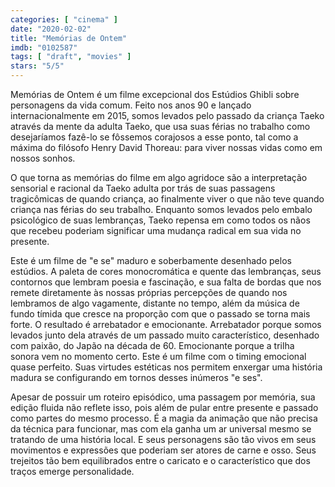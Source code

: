 ```yaml
---
categories: [ "cinema" ]
date: "2020-02-02"
title: "Memórias de Ontem"
imdb: "0102587"
tags: [ "draft", "movies" ]
stars: "5/5"
---
```

Memórias de Ontem é um filme excepcional dos Estúdios Ghibli sobre personagens da vida comum. Feito nos anos 90 e lançado internacionalmente em 2015, somos levados pelo passado da criança Taeko através da mente da adulta Taeko, que usa suas férias no trabalho como desejaríamos fazê-lo se fôssemos corajosos a esse ponto, tal como a máxima do filósofo Henry David Thoreau: para viver nossas vidas como em nossos sonhos.

O que torna as memórias do filme em algo agridoce são a interpretação sensorial e racional da Taeko adulta por trás de suas passagens tragicômicas de quando criança, ao finalmente viver o que não teve quando criança nas férias do seu trabalho. Enquanto somos levados pelo embalo psicológico de suas lembranças, Taeko repensa em como todos os nãos que recebeu poderiam significar uma mudança radical em sua vida no presente.

Este é um filme de "e se" maduro e soberbamente desenhado pelos estúdios. A paleta de cores monocromática e quente das lembranças, seus contornos que lembram poesia e fascinação, e sua falta de bordas que nos remete diretamente às nossas próprias percepções de quando nos lembramos de algo vagamente, distante no tempo, além da música de fundo tímida que cresce na proporção com que o passado se torna mais forte. O resultado é arrebatador e emocionante. Arrebatador porque somos levados junto dela através de um passado muito característico, desenhado com paixão, do Japão na década de 60. Emocionante porque a trilha sonora vem no momento certo. Este é um filme com o timing emocional quase perfeito. Suas virtudes estéticas nos permitem enxergar uma história madura se configurando em tornos desses inúmeros "e ses".

Apesar de possuir um roteiro episódico, uma passagem por memória, sua edição fluida não reflete isso, pois além de pular entre presente e passado como partes do mesmo processo. É a magia da animação que não precisa da técnica para funcionar, mas com ela ganha um ar universal mesmo se tratando de uma história local. E seus personagens são tão vivos em seus movimentos e expressões que poderiam ser atores de carne e osso. Seus trejeitos tão bem equilibrados entre o caricato e o característico que dos traços emerge personalidade.
